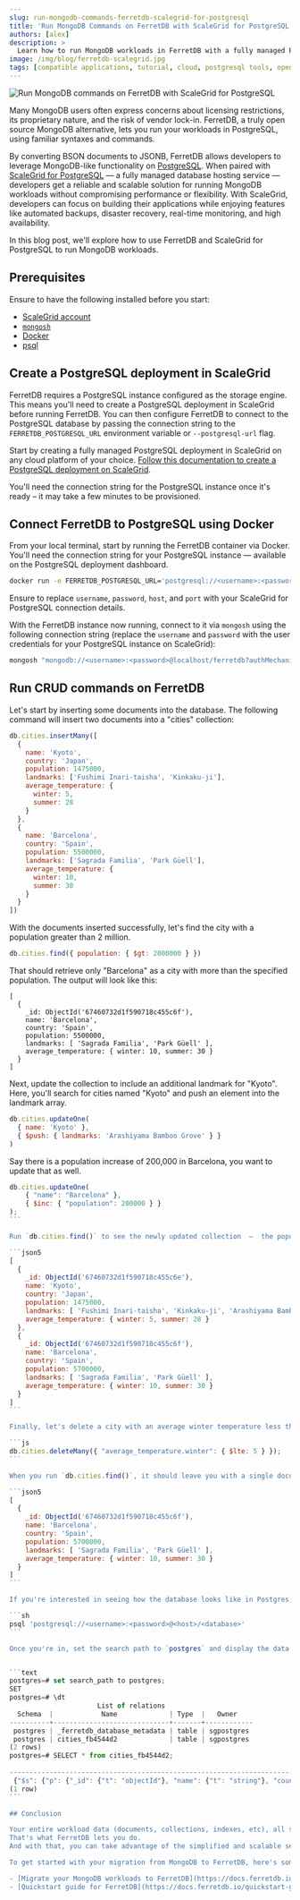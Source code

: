 ```yaml
---
slug: run-mongodb-commands-ferretdb-scalegrid-for-postgresql
title: 'Run MongoDB Commands on FerretDB with ScaleGrid for PostgreSQL'
authors: [alex]
description: >
  Learn how to run MongoDB workloads in FerretDB with a fully managed PostgreSQL service like ScaleGrid for PostgreSQL.
image: /img/blog/ferretdb-scalegrid.jpg
tags: [compatible applications, tutorial, cloud, postgresql tools, open source]
---
```


![Run MongoDB commands on FerretDB with ScaleGrid for PostgreSQL](/img/blog/ferretdb-scalegrid.jpg)

Many MongoDB users often express concerns about licensing restrictions, its proprietary nature, and the risk of vendor lock-in.
FerretDB, a truly open source MongoDB alternative, lets you run your workloads in PostgreSQL, using familiar syntaxes and commands.

<!--truncate-->

By converting BSON documents to JSONB, FerretDB allows developers to leverage MongoDB-like functionality on [PostgreSQL](https://www.postgresql.org/).
When paired with [ScaleGrid for PostgreSQL](https://scalegrid.io/postgresql/) — a fully managed database hosting service — developers get a reliable and scalable solution for running MongoDB workloads without compromising performance or flexibility.
With ScaleGrid, developers can focus on building their applications while enjoying features like automated backups, disaster recovery, real-time monitoring, and high availability.

In this blog post, we'll explore how to use FerretDB and ScaleGrid for PostgreSQL to run MongoDB workloads.

## Prerequisites

Ensure to have the following installed before you start:

- [ScaleGrid account](https://scalegrid.io/)
- [`mongosh`](https://www.mongodb.com/docs/mongodb-shell/)
- [Docker](https://www.docker.com/)
- [psql](https://www.postgresql.org/docs/current/app-psql.html)

## Create a PostgreSQL deployment in ScaleGrid

FerretDB requires a PostgreSQL instance configured as the storage engine.
This means you'll need to create a PostgreSQL deployment in ScaleGrid before running FerretDB.
You can then configure FerretDB to connect to the PostgreSQL database by passing the connection string to the `FERRETDB_POSTGRESQL_URL` environment variable or `--postgresql-url` flag.

Start by creating a fully managed PostgreSQL deployment in ScaleGrid on any cloud platform of your choice.
[Follow this documentation to create a PostgreSQL deployment on ScaleGrid](https://help.scalegrid.io/docs/postgresql-new-cluster).

You'll need the connection string for the PostgreSQL instance once it's ready – it may take a few minutes to be provisioned.

## Connect FerretDB to PostgreSQL using Docker

From your local terminal, start by running the FerretDB container via Docker.
You'll need the connection string for your PostgreSQL instance — available on the PostgreSQL deployment dashboard.

```sh
docker run -e FERRETDB_POSTGRESQL_URL='postgresql://<username>:<password>@<host>/<database>' -p 27017:27017 ghcr.io/ferretdb/ferretdb
```

Ensure to replace `username`, `password`, `host`, and `port` with your ScaleGrid for PostgreSQL connection details.

With the FerretDB instance now running, connect to it via `mongosh` using the following connection string (replace the `username` and `password` with the user credentials for your PostgreSQL instance on ScaleGrid):

```sh
mongosh "mongodb://<username>:<password>@localhost/ferretdb?authMechanism=PLAIN"
```

## Run CRUD commands on FerretDB

Let's start by inserting some documents into the database.
The following command will insert two documents into a "cities" collection:

```js
db.cities.insertMany([
  {
    name: 'Kyoto',
    country: 'Japan',
    population: 1475000,
    landmarks: ['Fushimi Inari-taisha', 'Kinkaku-ji'],
    average_temperature: {
      winter: 5,
      summer: 28
    }
  },
  {
    name: 'Barcelona',
    country: 'Spain',
    population: 5500000,
    landmarks: ['Sagrada Familia', 'Park Güell'],
    average_temperature: {
      winter: 10,
      summer: 30
    }
  }
])
```

With the documents inserted successfully, let's find the city with a population greater than 2 million.

```js
db.cities.find({ population: { $gt: 2000000 } })
```

That should retrieve only "Barcelona" as a city with more than the specified population.
The output will look like this:

```json5
[
  {
    _id: ObjectId('67460732d1f590718c455c6f'),
    name: 'Barcelona',
    country: 'Spain',
    population: 5500000,
    landmarks: [ 'Sagrada Familia', 'Park Güell' ],
    average_temperature: { winter: 10, summer: 30 }
  }
]
```

Next, update the collection to include an additional landmark for "Kyoto".
Here, you'll search for cities named "Kyoto" and push an element into the landmark array.

```js
db.cities.updateOne(
  { name: 'Kyoto' },
  { $push: { landmarks: 'Arashiyama Bamboo Grove' } }
)
```

Say there is a population increase of 200,000 in Barcelona, you want to update that as well.

````js
db.cities.updateOne(
    { "name": "Barcelona" },
    { $inc: { "population": 200000 } }
);
```

Run `db.cities.find()` to see the newly updated collection  –  the population of "Barcelona" should have increased to "5700000" and "Kyoto" should now have three elements in its "landmarks" array.

```json5
[
  {
    _id: ObjectId('67460732d1f590718c455c6e'),
    name: 'Kyoto',
    country: 'Japan',
    population: 1475000,
    landmarks: [ 'Fushimi Inari-taisha', 'Kinkaku-ji', 'Arashiyama Bamboo Grove' ],
    average_temperature: { winter: 5, summer: 28 }
  },
  {
    _id: ObjectId('67460732d1f590718c455c6f'),
    name: 'Barcelona',
    country: 'Spain',
    population: 5700000,
    landmarks: [ 'Sagrada Familia', 'Park Güell' ],
    average_temperature: { winter: 10, summer: 30 }
  }
]
```

Finally, let's delete a city with an average winter temperature less than or equal to 5 ℃.

```js
db.cities.deleteMany({ "average_temperature.winter": { $lte: 5 } });
```

When you run `db.cities.find()`, it should leave you with a single document  –  "Barcelona".

```json5
[
  {
    _id: ObjectId('67460732d1f590718c455c6f'),
    name: 'Barcelona',
    country: 'Spain',
    population: 5700000,
    landmarks: [ 'Sagrada Familia', 'Park Güell' ],
    average_temperature: { winter: 10, summer: 30 }
  }
]
```

If you're interested in seeing how the database looks like in Postgres, ScaleGrid for PostgreSQL provides a `psql` command with the connection string. Or you can use the `FERRETDB_POSTGRESQL_URL` from earlier.

```sh
psql 'postgresql://<username>:<password>@<host>/<database>'
```

Once you're in, set the search path to `postgres` and display the data:


```text
postgres=# set search_path to postgres;
SET
postgres=# \dt
                      List of relations
  Schema  |            Name             | Type  |   Owner
----------+-----------------------------+-------+------------
 postgres | _ferretdb_database_metadata | table | sgpostgres
 postgres | cities_fb4544d2             | table | sgpostgres
(2 rows)
postgres=# SELECT * from cities_fb4544d2;
                                                                                                                                                                                                                                                                                                             _jsonb
---------------------------------------------------------------------------------------------------------------------------------------------------------------------------------------------------------------------------------------------------------------------------------------------------------------------------------------------------------------------------------------------------------------------------------------------------------------------------------------------------------------------------------------------------------------------------------------------------------------------------------
 {"$s": {"p": {"_id": {"t": "objectId"}, "name": {"t": "string"}, "country": {"t": "string"}, "landmarks": {"i": [{"t": "string"}, {"t": "string"}], "t": "array"}, "population": {"t": "int"}, "average_temperature": {"t": "object", "$s": {"p": {"summer": {"t": "int"}, "winter": {"t": "int"}}, "$k": ["winter", "summer"]}}}, "$k": ["_id", "name", "country", "population", "landmarks", "average_temperature"]}, "_id": "67460732d1f590718c455c6f", "name": "Barcelona", "country": "Spain", "landmarks": ["Sagrada Familia", "Park Güell"], "population": 5700000, "average_temperature": {"summer": 30, "winter": 10}}
(1 row)
```

## Conclusion

Your entire workload data (documents, collections, indexes, etc), all stored in PostgreSQL.
That's what FerretDB lets you do.
And with that, you can take advantage of the simplified and scalable setup of ScaleGrid for PostgreSQL to manage your data.

To get started with your migration from MongoDB to FerretDB, here's some materials to make the process easier.

- [Migrate your MongoDB workloads to FerretDB](https://docs.ferretdb.io/migration/migrating-from-mongodb/)
- [Quickstart guide for FerretDB](https://docs.ferretdb.io/quickstart-guide/docker/)
